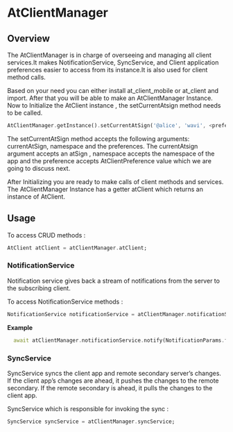 # AtClientManager

## Overview <a href="#overview" id="overview"></a>

The AtClientManager is in charge of overseeing and managing all client services.It makes NotificationService, SyncService, and Client application preferences easier to access from its instance.It is also used for client method calls.

Based on your need you can either install at\_client\_mobile or at\_client and import. After that you will be able to make an AtClientManager Instance. Now to Initialize the AtClient instance , the setCurrentAtsign method needs to be called.

```dart
AtClientManager.getInstance().setCurrentAtSign('@alice', 'wavi', <preference>);
```

The setCurrentAtSign method accepts the following arguments: currentAtSign, namespace and the preferences. The currentAtsign argument accepts an atSign , namespace accepts the namespace of the app and the preference accepts AtClientPreference value which we are going to discuss next.

After Initializing you are ready to make calls of client methods and services. The AtClientManager Instance has a getter atClient which returns an instance of AtClient.

## Usage <a href="#usage" id="usage"></a>

To access CRUD methods :

```dart
AtClient atClient = atClientManager.atClient;
```

### **NotificationService**

Notification service gives back a stream of notifications from the server to the subscribing client.

To access NotificationService methods :

```dart
NotificationService notificationService = atClientManager.notificationService;
```

**Example**

```dart
  await atClientManager.notificationService.notify(NotificationParams.forUpdate(<key>,value: <value>));
```

### **SyncService**

SyncService syncs the client app and remote secondary server’s changes. If the client app’s changes are ahead, it pushes the changes to the remote secondary. If the remote secondary is ahead, it pulls the changes to the client app.

SyncService which is responsible for invoking the sync :

```dart
SyncService syncService = atClientManager.syncService;
```
